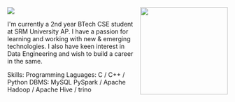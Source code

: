 <img src="https://github.com/NiteeshK21/pvt/blob/main/Hello,%20I'm%20Niteesh%20(2).png?raw=true">
<img align="right" width="200" src="https://camo.githubusercontent.com/c1dcb74cc1c1835b1d716f5051499a2814c683c806b15f04b0eba492863703e9/68747470733a2f2f63646e2e6472696262626c652e636f6d2f75736572732f3733303730332f73637265656e73686f74732f363538313234332f6176656e746f2e676966">

I'm currently a 2nd year BTech CSE student at SRM University AP. I have a passion for learning and working with new & emerging technologies. I also have keen interest in Data Engineering and wish to build a career in the same.

Skills: 
Programming Laguages: C / C++ / Python
DBMS: MySQL
PySpark / Apache Hadoop / Apache Hive / trino





